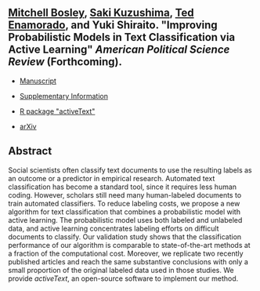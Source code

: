 ## [Mitchell Bosley](http://mbosley.github.io/), [Saki Kuzushima](https://ksaki.github.io/), [Ted Enamorado](https://www.tedenamorado.com/), and Yuki Shiraito. "Improving Probabilistic Models in Text Classification via Active Learning" _American Political Science Review_ (Forthcoming).

- [Manuscript](../files/active.pdf)

- [Supplementary Information](../files/active_si.pdf)

- [R package "activeText"](https://github.com/activetext/activeText)

- [arXiv](http://arxiv.org/abs/2202.02629)

## Abstract
Social scientists often classify text documents to use the resulting labels as an outcome or a predictor in empirical research. Automated text classification has become a standard tool, since it requires less human coding. However, scholars still need many human-labeled documents to train automated classifiers. To reduce labeling costs, we propose a new algorithm for text classification that combines a probabilistic model with active learning. The probabilistic model uses both labeled and unlabeled data, and active learning concentrates labeling efforts on difficult documents to classify. Our validation study shows that the classification performance of our algorithm is comparable to state-of-the-art methods at a fraction of the computational cost. Moreover, we replicate two recently published articles and reach the same substantive conclusions with only a small proportion of the original labeled data used in those studies. We provide _activeText_, an open-source software to implement our method.
